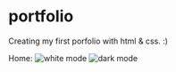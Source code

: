 # portfolio
Creating my first porfolio with html & css. :)

Home:
![white mode](https://user-images.githubusercontent.com/35603949/203162686-5eaed536-168f-485a-9120-1aa2b22be906.png)
![dark mode](https://user-images.githubusercontent.com/35603949/203162634-52e98fc6-3f64-4316-87e5-72ea23b3fff1.png)

